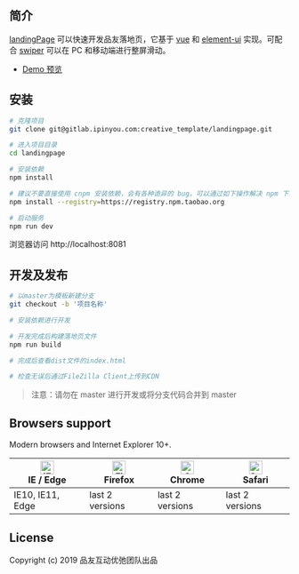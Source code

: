 ## 简介

[landingPage](http://gitlab.ipinyou.com/creative_template/landingpage) 可以快速开发品友落地页，它基于 [vue](https://github.com/vuejs/vue) 和 [element-ui](https://github.com/ElemeFE/element) 实现。可配合 [swiper](https://www.swiper.com.cn/) 可以在 PC 和移动端进行整屏滑动。

- [Demo 预览](http://fm.ipinyou.com/landingpage/demo/index.html)

## 安装

```bash
# 克隆项目
git clone git@gitlab.ipinyou.com:creative_template/landingpage.git

# 进入项目目录
cd landingpage

# 安装依赖
npm install

# 建议不要直接使用 cnpm 安装依赖，会有各种诡异的 bug。可以通过如下操作解决 npm 下载速度慢的问题
npm install --registry=https://registry.npm.taobao.org

# 启动服务
npm run dev
```

浏览器访问 http://localhost:8081

## 开发及发布

```bash
# 以master为模板新建分支
git checkout -b '项目名称'

# 安装依赖进行开发

# 开发完成后构建落地页文件
npm run build

# 完成后查看dist文件的index.html

# 检查无误后通过FileZilla Client上传到CDN
```

> 注意：请勿在 master 进行开发或将分支代码合并到 master

## Browsers support

Modern browsers and Internet Explorer 10+.

| [<img src="https://raw.githubusercontent.com/alrra/browser-logos/master/src/edge/edge_48x48.png" alt="IE / Edge" width="24px" height="24px" />](https://godban.github.io/browsers-support-badges/)</br>IE / Edge | [<img src="https://raw.githubusercontent.com/alrra/browser-logos/master/src/firefox/firefox_48x48.png" alt="Firefox" width="24px" height="24px" />](https://godban.github.io/browsers-support-badges/)</br>Firefox | [<img src="https://raw.githubusercontent.com/alrra/browser-logos/master/src/chrome/chrome_48x48.png" alt="Chrome" width="24px" height="24px" />](https://godban.github.io/browsers-support-badges/)</br>Chrome | [<img src="https://raw.githubusercontent.com/alrra/browser-logos/master/src/safari/safari_48x48.png" alt="Safari" width="24px" height="24px" />](https://godban.github.io/browsers-support-badges/)</br>Safari |
| ---------------------------------------------------------------------------------------------------------------------------------------------------------------------------------------------------------------- | ------------------------------------------------------------------------------------------------------------------------------------------------------------------------------------------------------------------ | -------------------------------------------------------------------------------------------------------------------------------------------------------------------------------------------------------------- | -------------------------------------------------------------------------------------------------------------------------------------------------------------------------------------------------------------- |
| IE10, IE11, Edge                                                                                                                                                                                                 | last 2 versions                                                                                                                                                                                                    | last 2 versions                                                                                                                                                                                                | last 2 versions                                                                                                                                                                                                |

## License

Copyright (c) 2019 品友互动优弛团队出品
